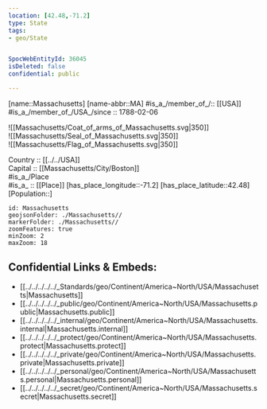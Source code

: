 ```yaml
---
location: [42.48,-71.2] 
type: State
tags:
- geo/State


SpocWebEntityId: 36045
isDeleted: false
confidential: public

---
```

[name::Massachusetts] 
[name-abbr::MA] 
#is_a_/member_of_/:: [[USA]]
#is_a_/member_of_/USA_/since :: 1788-02-06  

![[Massachusetts/Coat_of_arms_of_Massachusetts.svg|350]]  
![[Massachusetts/Seal_of_Massachusetts.svg|350]]  
![[Massachusetts/Flag_of_Massachusetts.svg|350]]  

Country :: [[../../USA]]  
Capital :: [[Massachusetts/City/Boston]]  
#is_a_/Place  
#is_a_ :: [[Place]] 
[has_place_longitude::-71.2] 
[has_place_latitude::42.48] 
[Population::] 



```leaflet
id: Massachusetts
geojsonFolder: ./Massachusetts//
markerFolder: ./Massachusetts//
zoomFeatures: true 
minZoom: 2 
maxZoom: 18
```


## Confidential Links & Embeds: 
- [[../../../../../_Standards/geo/Continent/America~North/USA/Massachusetts|Massachusetts]] 
- [[../../../../../_public/geo/Continent/America~North/USA/Massachusetts.public|Massachusetts.public]] 
- [[../../../../../_internal/geo/Continent/America~North/USA/Massachusetts.internal|Massachusetts.internal]] 
- [[../../../../../_protect/geo/Continent/America~North/USA/Massachusetts.protect|Massachusetts.protect]] 
- [[../../../../../_private/geo/Continent/America~North/USA/Massachusetts.private|Massachusetts.private]] 
- [[../../../../../_personal/geo/Continent/America~North/USA/Massachusetts.personal|Massachusetts.personal]] 
- [[../../../../../_secret/geo/Continent/America~North/USA/Massachusetts.secret|Massachusetts.secret]] 
